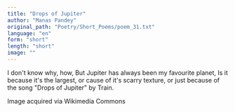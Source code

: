 ```yaml
---
title: "Drops of Jupiter"
author: "Manas Pandey"
original_path: "Poetry/Short_Poems/poem_31.txt"
language: "en"
form: "short"
length: "short"
image: ""
---
```

I don't know why, how,
But Jupiter has always been my favourite planet,
Is it because it's the largest, or cause of it's scarry texture, or just because of the song "Drops of Jupiter" by Train.

Image acquired via Wikimedia Commons